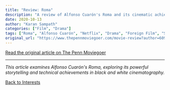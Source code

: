 ```yaml
---
title: "Review: Roma"
description: "A review of Alfonso Cuarón's Roma and its cinematic achievements"
date: 2020-10-13
author: "Karan Sampath"
categories: ["Film", "Drama"]
tags: ["Roma", "Alfonso Cuarón", "Netflix", "Drama", "Foreign Film", "Streaming"]
original_url: "https://www.thepennmoviegoer.com/movie-review?author=609aeb2a0d591d31a95ccc6b"
---
```


[Read the original article on The Penn Moviegoer](https://www.thepennmoviegoer.com/movie-review?author=609aeb2a0d591d31a95ccc6b)

---

*This article examines Alfonso Cuarón's Roma, exploring its powerful storytelling and technical achievements in black and white cinematography.*

[Back to Interests](/interests/) 